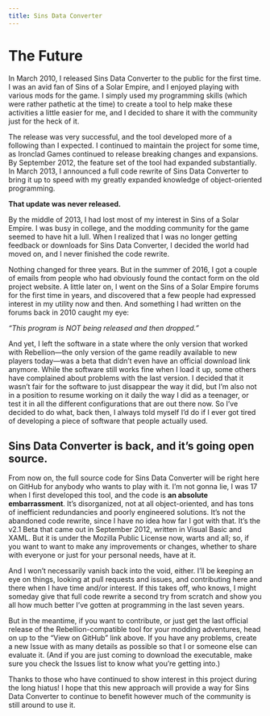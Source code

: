 ```yaml
---
title: Sins Data Converter
---
```


# The Future

In March 2010, I released Sins Data Converter to the public for the first time. I was an avid fan of Sins of a Solar Empire, and I enjoyed playing with various mods for the game. I simply used my programming skills (which were rather pathetic at the time) to create a tool to help make these activities a little easier for me, and I decided to share it with the community just for the heck of it.

The release was very successful, and the tool developed more of a following than I expected. I continued to maintain the project for some time, as Ironclad Games continued to release breaking changes and expansions. By September 2012, the feature set of the tool had expanded substantially. In March 2013, I announced a full code rewrite of Sins Data Converter to bring it up to speed with my greatly expanded knowledge of object-oriented programming.

**That update was never released.**

By the middle of 2013, I had lost most of my interest in Sins of a Solar Empire. I was busy in college, and the modding community for the game seemed to have hit a lull. When I realized that I was no longer getting feedback or downloads for Sins Data Converter, I decided the world had moved on, and I never finished the code rewrite.

Nothing changed for three years. But in the summer of 2016, I got a couple of emails from people who had obviously found the contact form on the old project website. A little later on, I went on the Sins of a Solar Empire forums for the first time in years, and discovered that a few people had expressed interest in my utility now and then. And something I had written on the forums back in 2010 caught my eye:

*“This program is NOT being released and then dropped.”*

And yet, I left the software in a state where the only version that worked with Rebellion—the only version of the game readily available to new players today—was a beta that didn’t even have an official download link anymore. While the software still works fine when I load it up, some others have complained about problems with the last version. I decided that it wasn’t fair for the software to just disappear the way it did, but I’m also not in a position to resume working on it daily the way I did as a teenager, or test it in all the different configurations that are out there now. So I’ve decided to do what, back then, I always told myself I’d do if I ever got tired of developing a piece of software that people actually used.

## Sins Data Converter is back, and it’s going open source.

From now on, the full source code for Sins Data Converter will be right here on GitHub for anybody who wants to play with it. I’m not gonna lie, I was 17 when I first developed this tool, and the code is **an absolute embarrassment**. It’s disorganized, not at all object-oriented, and has tons of inefficient redundancies and poorly engineered solutions. It’s not the abandoned code rewrite, since I have no idea how far I got with that. It’s the v2.1 Beta that came out in September 2012, written in Visual Basic and XAML. But it is under the Mozilla Public License now, warts and all; so, if you want to want to make any improvements or changes, whether to share with everyone or just for your personal needs, have at it.

And I won’t necessarily vanish back into the void, either. I’ll be keeping an eye on things, looking at pull requests and issues, and contributing here and there when I have time and/or interest. If this takes off, who knows, I might someday give that full code rewrite a second try from scratch and show you all how much better I’ve gotten at programming in the last seven years.

But in the meantime, if you want to contribute, or just get the last official release of the Rebellion-compatible tool for your modding adventures, head on up to the “View on GitHub” link above. If you have any problems, create a new Issue with as many details as possible so that I or someone else can evaluate it. (And if you are just coming to download the executable, make sure you check the Issues list to know what you’re getting into.)

Thanks to those who have continued to show interest in this project during the long hiatus! I hope that this new approach will provide a way for Sins Data Converter to continue to benefit however much of the community is still around to use it.
